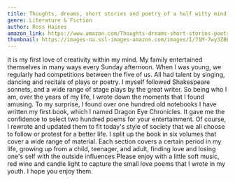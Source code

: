 ```yaml
---
title: Thoughts, dreams, short stories and poetry of a half witty mind.
genre: Literature & Fiction
author: Ross Haines
amazon_link: https://www.amazon.com/Thoughts-dreams-short-stories-poetry/dp/1648956173/ref=tmm_pap_swatch_0?_encoding=UTF8&qid=1643091433&sr=8-1
thumbnail: https://images-na.ssl-images-amazon.com/images/I/71M-7wy3ZBL.jpg
---
```

It is my first love of creativity within my mind. My family entertained themselves in many ways every Sunday afternoon. When I was young, we regularly had competitions between the five of us. All had talent by singing, dancing and recitals of plays or poetry. I myself followed Shakespeare sonnets, and a wide range of stage plays by the great writer. So being who I am, over the years of my life, I wrote down the moments that I found amusing. To my surprise, I found over one hundred old notebooks I have written my first book, which I named Dragon Eye Chronicles. It gave me the confidence to select two hundred poems for your entertainment. Of course, I rewrote and updated them to fit today's style of society that we all choose to follow or protest for a better life. I split up the book in six volumes that cover a wide range of material. Each section covers a certain period in my life, growing up from a child, teenager, and adult, finding love and losing one's self with the outside influences Please enjoy with a little soft music, red wine and candle light to capture the small love poems that I wrote in my youth. I hope you enjoy them.